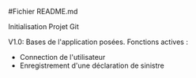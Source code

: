 #Fichier README.md

Initialisation Projet Git

V1.0:
Bases de l'application posées.
Fonctions actives :
  - Connection de l'utilisateur
  - Enregistrement d'une déclaration de sinistre
